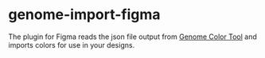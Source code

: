 # genome-import-figma
 
The plugin for Figma reads the json file output from [Genome Color Tool](https://www.genomecolor.space/) and imports colors for use in your designs.
